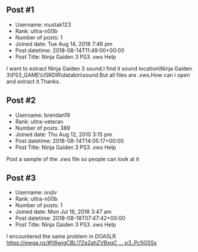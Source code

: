 ## Post #1
- Username: mustak123
- Rank: ultra-n00b
- Number of posts: 1
- Joined date: Tue Aug 14, 2018 7:46 pm
- Post datetime: 2018-08-14T11:49:00+00:00
- Post Title: Ninja Gaiden 3 PS3 .xws Help

I want to extract Ninja Gaiden 3 sound.I find it sound location\Ninja Gaiden 3\PS3_GAME\USRDIR\databin\sound.But all files are .xws.How can i open and extract it.Thanks.
## Post #2
- Username: brendan19
- Rank: ultra-veteran
- Number of posts: 389
- Joined date: Thu Aug 12, 2010 3:15 pm
- Post datetime: 2018-08-14T14:05:17+00:00
- Post Title: Ninja Gaiden 3 PS3 .xws Help

Post a sample of the .xws file so people can look at it
## Post #3
- Username: ixvjlv
- Rank: ultra-n00b
- Number of posts: 1
- Joined date: Mon Jul 16, 2018 3:47 am
- Post datetime: 2018-08-18T07:47:42+00:00
- Post Title: Ninja Gaiden 3 PS3 .xws Help

I encountered the same problem in DOA5LR  
[https://mega.nz/#!I8wigCBL!7Ze2ahZVBxgC ... p3_Pc5G5Ss](https://mega.nz/#!I8wigCBL!7Ze2ahZVBxgCS6ae35P4SnOJE2aY41Yiyp3_Pc5G5Ss)
